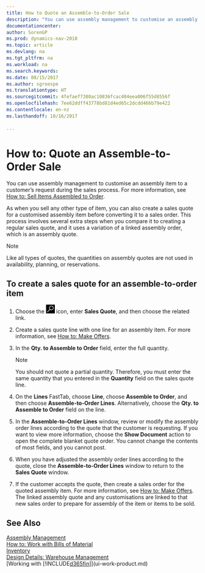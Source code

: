 ```yaml
---
title: How to Quote an Assemble-to-Order Sale
description: "You can use assembly management to customise an assembly item to a customer’s request during the sales process."
documentationcenter: 
author: SorenGP
ms.prod: dynamics-nav-2018
ms.topic: article
ms.devlang: na
ms.tgt_pltfrm: na
ms.workload: na
ms.search.keywords: 
ms.date: 08/15/2017
ms.author: sgroespe
ms.translationtype: HT
ms.sourcegitcommit: 4fefaef7380ac10836fcac404eea006f55d8556f
ms.openlocfilehash: 7ee62ddff43778bd81d4ed65c2dcdd466b79e422
ms.contentlocale: en-nz
ms.lasthandoff: 10/16/2017

---
```

# <a name="how-to-quote-an-assemble-to-order-sale"></a>How to: Quote an Assemble-to-Order Sale
You can use assembly management to customise an assembly item to a customer’s request during the sales process. For more information, see [How to: Sell Items Assembled to Order](assembly-how-to-sell-items-assembled-to-order.md).  

As when you sell any other type of item, you can also create a sales quote for a customised assembly item before converting it to a sales order. This process involves several extra steps when you compare it to creating a regular sales quote, and it uses a variation of a linked assembly order, which is an assembly quote.

> [!NOTE]  
>  Like all types of quotes, the quantities on assembly quotes are not used in availability, planning, or reservations.  

## <a name="to-create-a-sales-quote-for-an-assemble-to-order-item"></a>To create a sales quote for an assemble-to-order item  
1.  Choose the ![Search for Page or Report](media/ui-search/search_small.png "Search for Page or Report icon") icon, enter **Sales Quote**, and then choose the related link.  
2.  Create a sales quote line with one line for an assembly item. For more information, see [How to: Make Offers](sales-how-make-offers.md).  
3.  In the **Qty. to Assemble to Order** field, enter the full quantity.

    > [!NOTE]  
    >  You should not quote a partial quantity. Therefore, you must enter the same quantity that you entered in the **Quantity** field on the sales quote line.  

4.  On the **Lines** FastTab, choose **Line**, choose **Assemble to Order**, and then choose **Assemble-to-Order Lines**. Alternatively, choose the **Qty. to Assemble to Order** field on the line.  
5.  In the **Assemble-to-Order Lines** window, review or modify the assembly order lines according to the quote that the customer is requesting. If you want to view more information, choose the **Show Document** action to open the complete blanket quote order. You cannot change the contents of most fields, and you cannot post.  
6.  When you have adjusted the assembly order lines according to the quote, close the **Assemble-to-Order Lines** window to return to the **Sales Quote** window.  
7.  If the customer accepts the quote, then create a sales order for the quoted assembly item. For more information, see [How to: Make Offers](sales-how-make-offers.md). The linked assembly quote and any customisations are linked to that new sales order to prepare for assembly of the item or items to be sold.  

## <a name="see-also"></a>See Also  
[Assembly Management](assembly-assemble-items.md)  
[How to: Work with Bills of Material](inventory-how-work-BOMs.md)  
[Inventory](inventory-manage-inventory.md)  
[Design Details: Warehouse Management](design-details-warehouse-management.md)  
[Working with [!INCLUDE[d365fin](includes/d365fin_md.md)]](ui-work-product.md)


